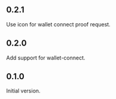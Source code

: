 ## 0.2.1

Use icon for wallet connect proof request.

## 0.2.0

Add support for wallet-connect.

## 0.1.0

Initial version.
